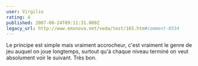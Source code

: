 ```yaml
---
user: Virgilio
rating: 4
published: 2007-08-24T09:11:31.000Z
legacy_url: http://www.emunova.net/veda/test/165.htm#comment-8534
---
```

Le principe est simple mais vraiment accrocheur, c'est vraiment le genre de jeu auquel on joue longtemps, surtout qu'à chaque niveau terminé on veut absolument voir le suivant. Très bon.